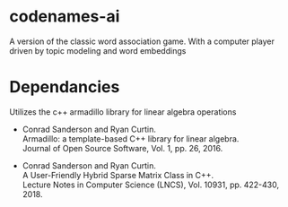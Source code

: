 # codenames-ai
A version of the classic word association game. With a computer player driven by topic modeling and word embeddings



# Dependancies

Utilizes the c++ armadillo library for linear algebra operations
* Conrad Sanderson and Ryan Curtin.  
Armadillo: a template-based C++ library for linear algebra.  
Journal of Open Source Software, Vol. 1, pp. 26, 2016.  

* Conrad Sanderson and Ryan Curtin.  
A User-Friendly Hybrid Sparse Matrix Class in C++.  
Lecture Notes in Computer Science (LNCS), Vol. 10931, pp. 422-430, 2018.